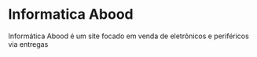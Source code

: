 <h1>Informatica Abood</h1>
Informática Abood é um site focado em venda de eletrônicos e periféricos via entregas

